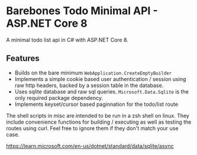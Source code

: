 # Barebones Todo Minimal API - ASP.NET Core 8

A minimal todo list api in C# with ASP.NET Core 8. 

## Features
+ Builds on the bare minimum `WebApplication.CreateEmptyBuilder`
+ Implements a simple cookie based user authentication / session using raw http
headers, backed by a session table in the database.
+ Uses sqlite database and raw sql queries. `Microsoft.Data.Sqlite` is the only
required package dependency.
+ Implements keyset/cursor based paginnation for the todo/list route 

The shell scripts in misc are intended to be run in a zsh shell on linux. They
include convenience functions for building / executing as well as testing the
routes using curl. Feel free to ignore them if they don't match your use case.

https://learn.microsoft.com/en-us/dotnet/standard/data/sqlite/async
